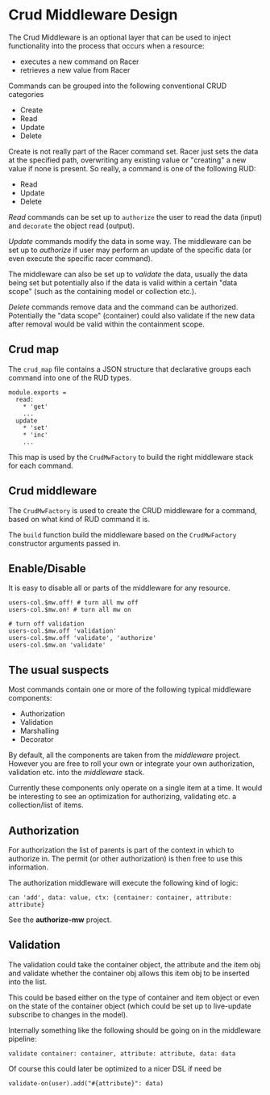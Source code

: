 # Crud Middleware Design

The Crud Middleware is an optional layer that can be used to inject functionality into the process that occurs
 when a resource:

* executes a new command on Racer
* retrieves a new value from Racer

Commands can be grouped into the following conventional CRUD categories

* Create
* Read
* Update
* Delete

Create is not really part of the Racer command set. Racer just sets the data at the specified path, overwriting any existing value
 or "creating" a new value if none is present. So really, a command is one of the following RUD:

* Read
* Update
* Delete

*Read* commands can be set up to `authorize` the user to read the data (input) and `decorate` the object read (output).

*Update* commands modify the data in some way. The middleware can be set up to *authorize* if user may
perform an update of the specific data (or even execute the specific racer command).

The middleware can also be set up to *validate* the data, usually the data being set but
potentially also if the data is valid within a certain "data scope" (such as the containing model or collection etc.).

*Delete* commands remove data and the command can be authorized. Potentially the "data scope" (container) could also
validate if the new data after removal would be valid within the containment scope.

## Crud map

The `crud_map` file contains a JSON structure that declarative groups each command into one of the RUD types.

```
module.exports =
  read:
    * 'get'
    ...
  update
    * 'set'
    * 'inc'
    ...
```

This map is used by the `CrudMwFactory` to build the right middleware stack for each command.

## Crud middleware

The `CrudMwFactory` is used to create the CRUD middleware for a command, based on what kind of RUD command it is.

The `build` function build the middleware based on the `CrudMwFactory` constructor arguments passed in.

## Enable/Disable

It is easy to disable all or parts of the middleware for any resource.

```livescript
users-col.$mw.off! # turn all mw off
users-col.$mw.on! # turn all mw on

# turn off validation
users-col.$mw.off 'validation'
users-col.$mw.off 'validate', 'authorize'
users-col.$mw.on 'validate'
```

## The usual suspects

Most commands contain one or more of the following typical middleware components:

* Authorization
* Validation
* Marshalling
* Decorator

By default, all the components are taken from the *middleware*  project. However you are free to roll your own
or integrate your own authorization, validation etc. into the *middleware* stack.

Currently these components only operate on a single item at a time. It would be interesting to see an optimization
for authorizing, validating etc. a collection/list of items.

## Authorization

For authorization the list of parents is part of the context in which to authorize in.
The permit (or other authorization) is then free to use this information.

The authorization middleware will execute the following kind of logic:

`can 'add', data: value, ctx: {container: container, attribute: attribute}`

See the **authorize-mw** project.

## Validation

The validation could take the container object, the attribute and the item obj and validate whether
the container obj allows this item obj to be inserted into the list.

This could be based either on the type of container and item object or even on the state of the container object (which
could be set up to live-update subscribe to changes in the model).

Internally something like the following should be going on in the middleware pipeline:

`validate container: container, attribute: attribute, data: data`

Of course this could later be optimized to a nicer DSL if need be

`validate-on(user).add("#{attribute}": data)`


